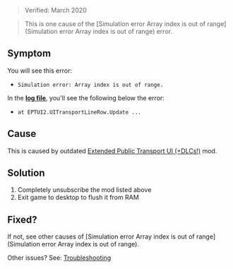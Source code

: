 > Verified: March 2020

> This is one cause of the [Simulation error Array index is out of range](Simulation error Array index is out of range) error.

## Symptom

You will see this error:

* `Simulation error: Array index is out of range.`

In the [**log file**](Share-your-Cities-Skylines-log-file.), you'll see the following below the error:

* `at EPTUI2.UITransportLineRow.Update ...`

## Cause

This is caused by outdated [Extended Public Transport UI (+DLCs!)](https://steamcommunity.com/sharedfiles/filedetails/?id=802489150) mod.

## Solution

1. Completely unsubscribe the mod listed above
2. Exit game to desktop to flush it from RAM

## Fixed?

If not, see other causes of [Simulation error Array index is out of range](Simulation error Array index is out of range).

Other issues? See: [Troubleshooting](Troubleshooting)